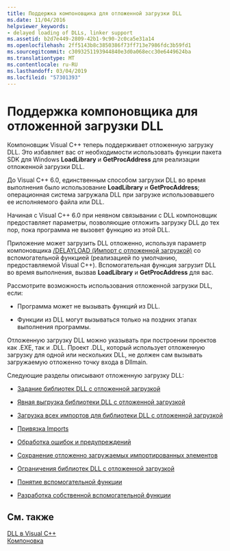 ```yaml
---
title: Поддержка компоновщика для отложенной загрузки DLL
ms.date: 11/04/2016
helpviewer_keywords:
- delayed loading of DLLs, linker support
ms.assetid: b2d7e449-2809-42b1-9c90-2c0ca5e31a14
ms.openlocfilehash: 2ff5143b8c3850386f73ff713e7986fdc3b59fd1
ms.sourcegitcommit: c3093251193944840e3d0a068ecc30e6449624ba
ms.translationtype: MT
ms.contentlocale: ru-RU
ms.lasthandoff: 03/04/2019
ms.locfileid: "57301393"
---
```

# <a name="linker-support-for-delay-loaded-dlls"></a>Поддержка компоновщика для отложенной загрузки DLL

Компоновщик Visual C++ теперь поддерживает отложенную загрузку DLL. Это избавляет вас от необходимости использовать функции пакета SDK для Windows **LoadLibrary** и **GetProcAddress** для реализации отложенной загрузки DLL.

До Visual C++ 6.0, единственным способом загрузки DLL во время выполнения было использование **LoadLibrary** и **GetProcAddress**; операционная система загружала DLL при загрузке использовавшего ее исполняемого файла или DLL.

Начиная с Visual C++ 6.0 при неявном связывании с DLL компоновщик предоставляет параметры, позволяющие отложить загрузку DLL до тех пор, пока программа не вызовет функцию из этой DLL.

Приложение может загрузить DLL отложенно, используя параметр компоновщика [/DELAYLOAD (Импорт с отложенной загрузкой)](../../build/reference/delayload-delay-load-import.md) со вспомогательной функцией (реализацией по умолчанию, предоставляемой Visual C++). Вспомогательная функция загрузит DLL во время выполнения, вызвав **LoadLibrary** и **GetProcAddress** для вас.

Рассмотрите возможность использования отложенной загрузки DLL, если:

- Программа может не вызывать функций из DLL.

- Функции из DLL могут вызываться только на поздних этапах выполнения программы.

Отложенную загрузку DLL можно указывать при построении проектов как .EXE, так и .DLL. Проект .DLL, который использует отложенную загрузку для одной или нескольких DLL, не должен сам вызывать загружаемую отложенно точку входа в Dllmain.

Следующие разделы описывают отложенную загрузку DLL:

- [Задание библиотек DLL с отложенной загрузкой](../../build/reference/specifying-dlls-to-delay-load.md)

- [Явная выгрузка библиотеки DLL с отложенной загрузкой](../../build/reference/explicitly-unloading-a-delay-loaded-dll.md)

- [Загрузка всех импортов для библиотеки DLL с отложенной загрузкой](../../build/reference/loading-all-imports-for-a-delay-loaded-dll.md)

- [Привязка Imports](../../build/reference/binding-imports.md)

- [Обработка ошибок и предупреждений](../../build/reference/error-handling-and-notification.md)

- [Сохранение отложенно загружаемых импортированных элементов](../../build/reference/dumping-delay-loaded-imports.md)

- [Ограничения библиотек DLL с отложенной загрузкой](../../build/reference/constraints-of-delay-loading-dlls.md)

- [Понятие вспомогательной функции](understanding-the-helper-function.md)

- [Разработка собственной вспомогательной функции](../../build/reference/developing-your-own-helper-function.md)

## <a name="see-also"></a>См. также

[DLL в Visual C++](../../build/dlls-in-visual-cpp.md)<br/>
[Компоновка](../../build/reference/linking.md)
